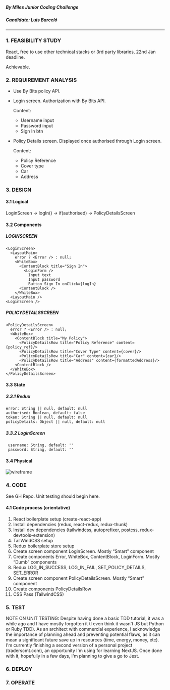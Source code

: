 ##### By Miles Junior Coding Challenge
##### Candidate: Luis Barceló
---------------------------------

### 1. FEASIBILITY STUDY
  React, free to use other technical stacks or 3rd party libraries, 22nd Jan deadline.
  
  Achievable.

### 2. REQUIREMENT ANALYSIS
  - Use By Bits policy API.
  - Login screen. Authorization with By Bits API.
  
    Content:
      * Username input
      * Password input
      * Sign In btn

  - Policy Details screen. Displayed once authorised through Login screen. 
  
    Content:
      * Policy Reference
      * Cover type
      * Car
      * Address

### 3. DESIGN
 #### 3.1 Logical
  LoginScreen -> logIn() -> if(authorised) -> PolicyDetailsScreen

  #### 3.2 Components
  ##### LOGINSCREEN
    <LoginScreen>
      <LayoutMain>
        error ? <Error /> : null;
        <WhiteBox>
          <ContentBlock title="Sign In">
            <LoginForm />
              Input text
              Input password
              Button Sign In onClick={logIn}
          <ContentBlock />
        </WhiteBox>
      <LayoutMain />
    <LoginScreen />
    
  ##### POLICYDETAILSSCREEN
    <PolicyDetailsScreen>
      error ? <Error /> : null;
      <WhiteBox>
        <ContentBlock title="My Policy">
          <PolicyDetailsRow title="Policy Reference" content={policy_ref}/>
          <PolicyDetailsRow title="Cover Type" content={cover}/>
          <PolicyDetailsRow title="Car" content={car}/>
          <PolicyDetailsRow title="Address" content={formattedAddress}/>
        <ContentBlock />
      </WhiteBox>
    </PolicyDetailsScreen>

  #### 3.3 State
  ##### 3.3.1 Redux
    error: String || null, default: null
    authorised: Boolean, default: false
    token: String || null, default: null 
    policyDetails: Object || null, default: null

      
  ##### 3.3.2 LoginScreen
     username: String, default: ''
     password: String, default: ''
  
  #### 3.4 Physical
  ![wireframe](https://raw.githubusercontent.com/bymiles-tech/tech-challange-junior/master/tech-challange-wireframe.png)
  

### 4. CODE
See GH Repo. Unit testing should begin here.
#### 4.1 Code process (orientative)
1. React boilerplate setup (create-react-app)
1. Install dependencies (redux, react-redux, redux-thunk)
1. Install dev dependencies (tailwindcss, autoprefixer, postcss, redux-devtools-extension)
1. TailWindCSS setup
1. Redux boilerplate store setup
1. Create screen component LoginScreen. Mostly “Smart” component
1. Create components Error, WhiteBox, ContentBlock, LoginForm. Mostly “Dumb” components
1. Redux LOG_IN_SUCCESS, LOG_IN_FAIL, SET_POLICY_DETAILS, SET_ERROR
1. Create screen component PolicyDetailsScreen. Mostly “Smart” component
1. Create components PolicyDetailsRow
1. CSS Pass (TailwindCSS)

### 5. TEST
  NOTE ON UNIT TESTING: Despite having done a basic TDD tutorial, it was a while ago and I have mostly forgotten it (I even think it wasn't JS but Python or Ruby TDD). As an architect with commercial experience, I acknowledge the importance of planning ahead and preventing potential flaws, as it can mean a significant future save up in resources (time, energy, money, etc). I'm currently finishing a second version of a personal project (traderscmt.com), an opportunity I'm using for learning NextJS. Once done with it, hopefully in a few days, I'm planning to give a go to Jest.

### 6. DEPLOY
### 7. OPERATE
